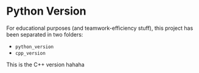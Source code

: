 # Python Version

For educational purposes (and teamwork-efficiency stuff), this project has been separated in two folders:
- `python_version`
- `cpp_version`

This is the C++ version hahaha